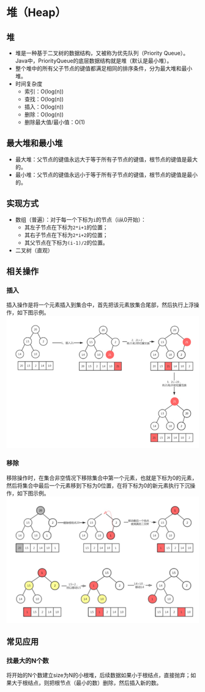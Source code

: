 # 堆（Heap）

## 堆
* 堆是一种基于二叉树的数据结构，又被称为优先队列（Priority Queue）。Java中，PriorityQueue的底层数据结构就是堆（默认是最小堆）。
* 整个堆中的所有父子节点的键值都满足相同的排序条件，分为最大堆和最小堆。
* 时间复杂度
    * 索引：O(log(n))
    * 查找：O(log(n))
    * 插入：O(log(n))
    * 删除：O(log(n))
    * 删除最大值/最小值：O(1)

## 最大堆和最小堆
* 最大堆：父节点的键值永远大于等于所有子节点的键值，根节点的键值是最大的。
* 最小堆：父节点的键值永远小于等于所有子节点的键值，根节点的键值是最小的。

## 实现方式
* 数组（普遍）：对于每一个下标为`i`的节点（i从0开始）：
    * 其左子节点在下标为`2*i+1`的位置；
    * 其右子节点在下标为`2*i+2`的位置；
    * 其父节点在下标为`(i-1)/2`的位置。
* 二叉树（直观）

## 相关操作

### 插入
插入操作是将一个元素插入到集合中，首先把该元素放集合尾部，然后执行上浮操作，如下图示例。
![插入操作](media/堆/插入操作.jpg)

### 移除
移除操作时，在集合非空情况下移除集合中第一个元素，也就是下标为0的元素，然后将集合中最后一个元素移到下标为0位置，在将下标为0的新元素执行下沉操作，如下图示例。
![移除操作](media/堆/移除操作.jpg)

## 常见应用

### 找最大的N个数
将开始的N个数建立size为N的小根堆，后续数据如果小于根结点，直接抛弃；如果大于根结点，则把根节点（最小的数）删除，然后插入新的数。

